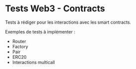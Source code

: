 # Tests Web3 - Contracts

Tests à rédiger pour les interactions avec les smart contracts.

Exemples de tests à implémenter :

- Router
- Factory
- Pair
- ERC20
- Interactions multicall

